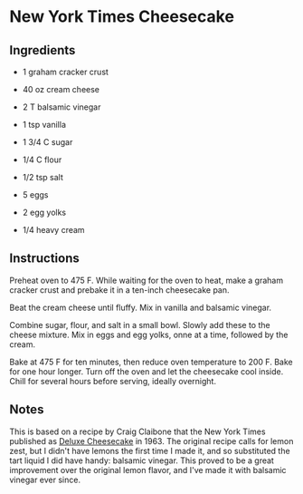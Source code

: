 # New York Times Cheesecake

## Ingredients

- 1 graham cracker crust

- 40 oz cream cheese
- 2 T balsamic vinegar
- 1 tsp vanilla

- 1 3/4 C sugar
- 1/4 C flour
- 1/2 tsp salt

- 5 eggs
- 2 egg yolks
- 1/4 heavy cream


## Instructions

Preheat oven to 475 F. While waiting for the oven to heat, make a graham cracker
crust and prebake it in a ten-inch cheesecake pan.

Beat the cream cheese until fluffy.  Mix in vanilla and balsamic vinegar.

Combine sugar, flour, and salt  in a small bowl.  Slowly add these to the cheese
mixture.  Mix in eggs and egg yolks, onne at a time, followed by the cream.

Bake at 475 F for ten minutes,  then reduce oven temperature to 200 F.  Bake for
one hour longer. Turn off the oven and let the cheesecake cool inside. Chill for
several hours before serving, ideally overnight.


## Notes

This is based on a recipe by Craig Claibone that the New York Times published as
[Deluxe Cheesecake][1] in 1963.  The original recipe calls for lemon zest, but I
didn't have lemons the first time I made it,  and so substituted the tart liquid
I did have handy:  balsamic vinegar.  This proved to be a great improvement over
the original lemon flavor, and I've made it with balsamic vinegar ever since.


[1]: https://cooking.nytimes.com/recipes/1016079-deluxe-cheesecake "Original Recipe"
